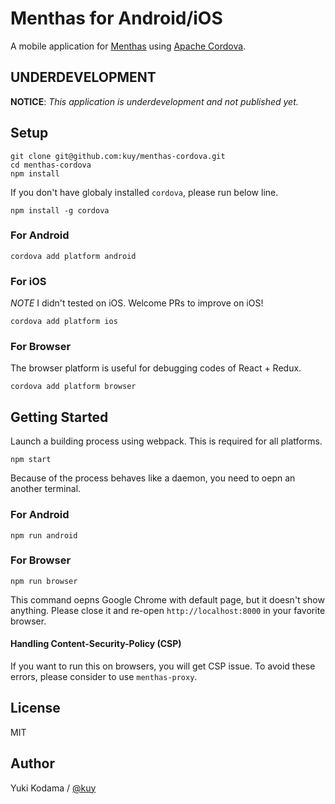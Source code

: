 # Menthas for Android/iOS

A mobile application for [Menthas](http://menthas.com) using [Apache Cordova](https://cordova.apache.org/).

## **UNDERDEVELOPMENT**

**NOTICE**: *This application is underdevelopment and not published yet.*

## Setup

```
git clone git@github.com:kuy/menthas-cordova.git
cd menthas-cordova
npm install
```

If you don't have globaly installed `cordova`, please run below line.

```
npm install -g cordova
```

### For Android

```
cordova add platform android
```

### For iOS

*NOTE* I didn't tested on iOS. Welcome PRs to improve on iOS!

```
cordova add platform ios
```

### For Browser

The browser platform is useful for debugging codes of React + Redux.

```
cordova add platform browser
```

## Getting Started

Launch a building process using webpack. This is required for all platforms.

```
npm start
```

Because of the process behaves like a daemon, you need to oepn an another terminal.

### For Android

```
npm run android
```

### For Browser

```
npm run browser
```

This command oepns Google Chrome with default page, but it doesn't show anything.
Please close it and re-open `http://localhost:8000` in your favorite browser.

#### Handling Content-Security-Policy (CSP)

If you want to run this on browsers, you will get CSP issue.
To avoid these errors, please consider to use `menthas-proxy`.


## License

MIT

## Author

Yuki Kodama / [@kuy](https://twitter.com/kuy)
